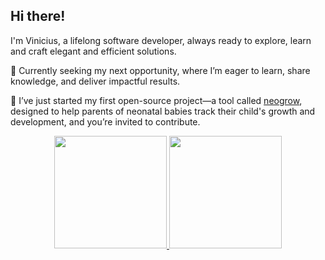 ## Hi there!

I'm Vinicius, a lifelong software developer, always ready to explore, learn and craft elegant and efficient solutions.

💼 Currently seeking my next opportunity, where I’m eager to learn, share knowledge, and deliver impactful results.

🤝 I’ve just started my first open-source project—a tool called [neogrow](https://github.com/vinimdcruz/neogrow), designed to help parents of neonatal babies track their child's growth and development, and you’re invited to contribute.

<div align="center">
  <a href="https://github.com/vinimdcruz">
  <img height="180em" src="https://github-readme-stats.vercel.app/api?username=vinimdcruz&show_icons=true&theme=codeSTACKr&include_all_commits=true&count_private=true"/>
  <img height="180em" src="https://github-readme-stats.vercel.app/api/top-langs/?username=vinimdcruz&layout=compact&langs_count=7&theme=codeSTACKr"/>
</div>    
